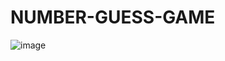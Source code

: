 # NUMBER-GUESS-GAME
![image](https://github.com/rajendraxettri/NUMBER-GUESS-GAME/assets/143806308/2413e89a-a36b-4674-9307-055e96b75a81)
